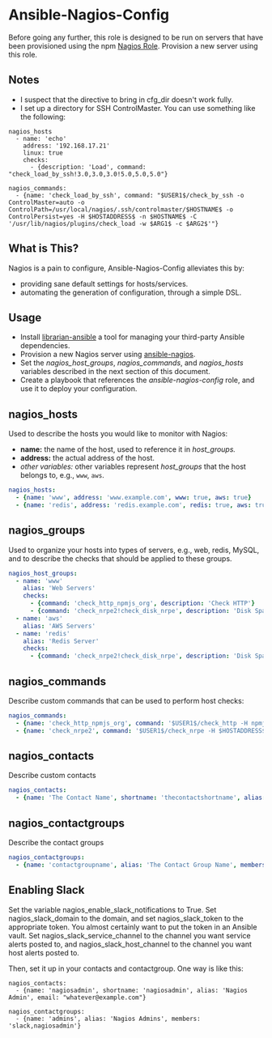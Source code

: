 Ansible-Nagios-Config
====================

Before going any further, this role is designed to be run on servers that
have been provisioned using the npm [Nagios Role](http://github.com/npm/ansible-nagios).
Provision a new server using this role.

Notes
----

* I suspect that the directive to bring in cfg_dir doesn't work fully.
* I set up a directory for SSH ControlMaster.  You can use something like the following:

```
nagios_hosts
  - name: 'echo'
    address: '192.168.17.21'
    linux: true
    checks:
      - {description: 'Load', command: "check_load_by_ssh!3.0,3.0,3.0!5.0,5.0,5.0"}

nagios_commands:
  - {name: 'check_load_by_ssh', command: "$USER1$/check_by_ssh -o ControlMaster=auto -o ControlPath=/usr/local/nagios/.ssh/controlmaster/$HOSTNAME$ -o ControlPersist=yes -H $HOSTADDRESS$ -n $HOSTNAME$ -C '/usr/lib/nagios/plugins/check_load -w $ARG1$ -c $ARG2$'"}
```


What is This?
------------

Nagios is a pain to configure, Ansible-Nagios-Config alleviates this by:

* providing sane default settings for hosts/services.
* automating the generation of configuration, through a simple DSL.

Usage
-----

* Install [librarian-ansible](https://github.com/bcoe/librarian-ansible) a tool for
managing your third-party Ansible dependencies.
* Provision a new Nagios server using [ansible-nagios](https://github.com/npm/ansible-nagios).
* Set the *nagios_host_groups*, *nagios_commands*, and *nagios_hosts* variables described
in the next section of this document.
* Create a playbook that references the *ansible-nagios-config* role, and use it to deploy
your configuration.

nagios_hosts
------------

Used to describe the hosts you would like to monitor with Nagios:

* **name:** the name of the host, used to reference it in *host_groups.*
* **address:** the actual address of the host.
* *other variables:* other variables represent *host_groups* that the host
belongs to, e.g., `www`, `aws`.

```yaml
nagios_hosts:
  - {name: 'www', address: 'www.example.com', www: true, aws: true}
  - {name: 'redis', address: 'redis.example.com', redis: true, aws: true}
```

nagios_groups
-------------

Used to organize your hosts into types of servers, e.g., web, redis, MySQL, and
to describe the checks that should be applied to these groups.

```yaml
nagios_host_groups:
  - name: 'www'
    alias: 'Web Servers'
    checks:
      - {command: 'check_http_npmjs_org', description: 'Check HTTP'}
      - {command: 'check_nrpe2!check_disk_nrpe', description: 'Disk Space Left'}
  - name: 'aws'
    alias: 'AWS Servers'
  - name: 'redis'
    alias: 'Redis Server'
    checks:
      - {command: 'check_nrpe2!check_disk_nrpe', description: 'Disk Space Left'}
```

nagios_commands
---------------

Describe custom commands that can be used to perform host checks:

```yaml
nagios_commands:
  - {name: 'check_http_npmjs_org', command: '$USER1$/check_http -H npmjs.org -I $HOSTADDRESS$ $ARG1$'}
  - {name: 'check_nrpe2', command: '$USER1$/check_nrpe -H $HOSTADDRESS$ -c $ARG1$'}
```

nagios_contacts
---------------

Describe custom contacts

```yaml
nagios_contacts:
  - {name: 'The Contact Name', shortname: 'thecontactshortname', alias: 'The Contact Alias", email: "the@contactemail.com"}
```

nagios_contactgroups
--------------------

Describe the contact groups

```yaml
nagios_contactgroups:
  - {name: 'contactgroupname', alias: 'The Contact Group Name', members: 'members,of,the,contactgroup"}
```

Enabling Slack
--------------
Set the variable nagios_enable_slack_notifications to True.  Set nagios_slack_domain to the domain, and set nagios_slack_token to the appropriate token. You almost
certainly want to put the token in an Ansible vault.  Set nagios_slack_service_channel to the channel you want service alerts posted to, and nagios_slack_host_channel
to the channel you want host alerts posted to.

Then, set it up in your contacts and contactgroup.  One way is like this:
```
nagios_contacts:
  - {name: 'nagiosadmin', shortname: 'nagiosadmin', alias: 'Nagios Admin', email: "whatever@example.com"}

nagios_contactgroups:
  - {name: 'admins', alias: 'Nagios Admins', members: 'slack,nagiosadmin'}
```

